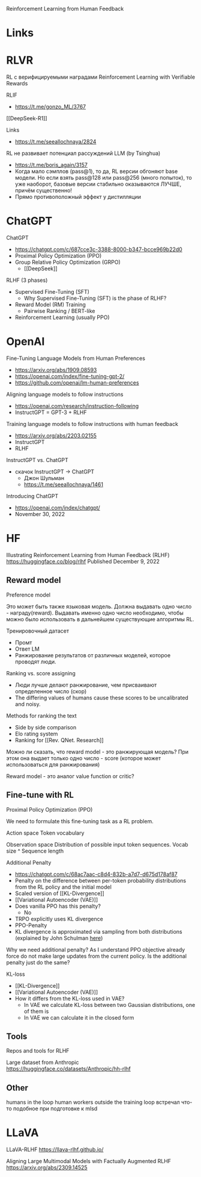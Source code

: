 
Reinforcement Learning from Human Feedback


# Links




# RLVR

RL с верифицируемыми наградами
Reinforcement Learning with Verifiable Rewards

RLIF
- https://t.me/gonzo_ML/3767

[[DeepSeek-R1]]

Links
- https://t.me/seeallochnaya/2824

RL не развивает потенциал рассуждений LLM (by Tsinghua)
- https://t.me/boris_again/3157
- Когда мало сэмплов (pass@1), то да, RL версии обгоняют base модели. Но если взять pass@128 или pass@256 (много попыток), то уже наоборот, базовые версии стабильно оказываются ЛУЧШЕ, причём существенно!
- Прямо противоположный эффект у дистилляции

# ChatGPT

ChatGPT
- https://chatgpt.com/c/687cce3c-3388-8000-b347-bcce969b22d0
- Proximal Policy Optimization (PPO)
- Group Relative Policy Optimization (GRPO)
	- [[DeepSeek]]


RLHF (3 phases)
- Supervised Fine-Tuning (SFT)
	- Why Supervised Fine-Tuning (SFT) is the phase of RLHF?
- Reward Model (RM) Training
	- Pairwise Ranking / BERT-like
- Reinforcement Learning (usually PPO)


# OpenAI

Fine-Tuning Language Models from Human Preferences
- https://arxiv.org/abs/1909.08593
- https://openai.com/index/fine-tuning-gpt-2/
- https://github.com/openai/lm-human-preferences

Aligning language models to follow instructions
- https://openai.com/research/instruction-following
- InstructGPT = GPT-3 + RLHF

Training language models to follow instructions with human feedback
- https://arxiv.org/abs/2203.02155
- InstructGPT
- RLHF

InstructGPT vs. ChatGPT
- скачок InstructGPT -> ChatGPT
	- Джон Шульман
	- https://t.me/seeallochnaya/1461

Introducing ChatGPT
- https://openai.com/index/chatgpt/
- November 30, 2022


# HF

Illustrating Reinforcement Learning from Human Feedback (RLHF)
https://huggingface.co/blog/rlhf
Published December 9, 2022

## Reward model

Preference model

Это может быть также языковая модель.
Должна выдавать одно число - награду(reward).
Выдавать именно одно число необходимо, чтобы можно было использовать в дальнейшем существующие алгоритмы RL.

Тренировочный датасет
- Промт
- Ответ LM
- Ранжирование результатов от различных моделей, которое проводят люди.

Ranking vs. score assigning
- Люди лучше делают ранжирование, чем присваивают определенное число (скор)
- The differing values of humans cause these scores to be uncalibrated and noisy.

Methods for ranking the text
- Side by side comparison
- Elo rating system
- Ranking for [[Rev. QNet. Research]]

Можно ли сказать, что reward model - это ранжирующая модель?
При этом она выдает только одно число -  score (которое может использоваться для ранжирования)

Reward model - это аналог value function or critic?

## Fine-tune with RL

Proximal Policy Optimization (PPO)

We need to formulate this fine-tuning task as a RL problem.

Action space
Token vocabulary

Observation space
Distribution of possible input token sequences.
Vocab size ^ Sequence length

Additional Penalty
- https://chatgpt.com/c/68ac7aac-c8d4-832b-a7d7-d675d178af87
- Penalty on the difference between per-token probability distributions from the RL policy and the initial model
- Scaled version of [[KL-Divergence]]
- [[Variational Autoencoder (VAE)]]
- Does vanilla PPO has this penalty?
	- No
- TRPO explicitly uses KL divergence
- PPO-Penalty
- KL divergence is approximated via sampling from both distributions (explained by John Schulman [here](http://joschu.net/blog/kl-approx.html))

Why we need additional penalty? As I understand PPO objective already force do not make large updates from the current policy. Is the additional penalty just do the same?

KL-loss
- [[KL-Divergence]]
- [[Variational Autoencoder (VAE)]]
- How it differs from the KL-loss used in VAE?
	- In VAE we calculate KL-loss between two Gaussian distributions, one of them is 
	- In VAE we can calculate it in the closed form

## Tools

Repos and tools for RLHF

Large dataset from Anthropic
https://huggingface.co/datasets/Anthropic/hh-rlhf


## Other

humans in the loop
human workers outside the training loop
встречал что-то подобное при подготовке к mlsd


# LLaVA

LLaVA-RLHF
https://llava-rlhf.github.io/

Aligning Large Multimodal Models with Factually Augmented RLHF
https://arxiv.org/abs/2309.14525